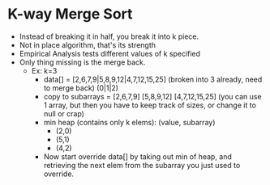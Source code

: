 # K-way Merge Sort
- Instead of breaking it in half, you break it into k piece.
- Not in place algorithm, that's its strength
- Empirical Analysis tests different values of k specified
- Only thing missing is the merge back.
	- Ex: k=3
		- data[] = \[2,6,7,9|5,8,9,12|4,7,12,15,25\] (broken into 3 already, need to merge back) (0|1|2)
		- copy to subarrays = \[2,6,7,9\] \[5,8,9,12\] \[4,7,12,15,25\] (you can use 1 array, but then you have to keep track of sizes, or change it to null or crap)
		- min heap (contains only k elems): (value, subarray)
			- (2,0)
			- (5,1)
			- (4,2)
		- Now start override data[] by taking out min of heap, and retrieving the next elem from the subarray you just used to override.